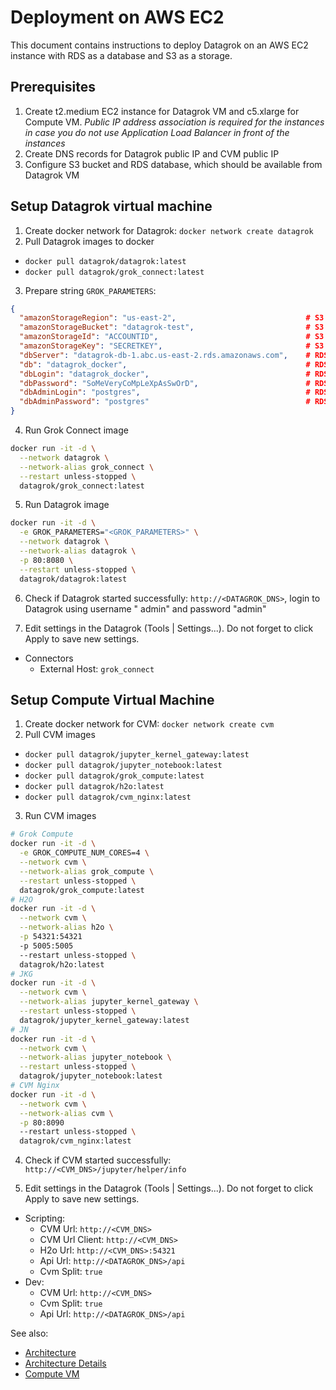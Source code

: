 <!-- TITLE: Deployment on AWS EC2 -->
<!-- SUBTITLE: -->

# Deployment on AWS EC2

This document contains instructions to deploy Datagrok on an AWS EC2 instance with RDS as a database and S3 as a
storage.

## Prerequisites

1. Create t2.medium EC2 instance for Datagrok VM and c5.xlarge for Compute VM.
   *Public IP address association is required for the instances in case you do not use Application Load Balancer in
   front of the instances*
2. Create DNS records for Datagrok public IP and CVM public IP
3. Configure S3 bucket and RDS database, which should be available from Datagrok VM

## Setup Datagrok virtual machine

1. Create docker network for Datagrok: `docker network create datagrok`
2. Pull Datagrok images to docker

- `docker pull datagrok/datagrok:latest`
- `docker pull datagrok/grok_connect:latest`

3. Prepare string `GROK_PARAMETERS`:

```json
{
  "amazonStorageRegion": "us-east-2",                             # S3 region
  "amazonStorageBucket": "datagrok-test",                         # S3 bucket name
  "amazonStorageId": "ACCOUNTID",                                 # S3 credential ID, Datagrok will resolve EC2 role if empty
  "amazonStorageKey": "SECRETKEY",                                # S3 credential secret key, Datagrok will resolve EC2 role if empty
  "dbServer": "datagrok-db-1.abc.us-east-2.rds.amazonaws.com",    # RDS endpoint
  "db": "datagrok_docker",                                        # RDS new database name
  "dbLogin": "datagrok_docker",                                   # RDS new user name, Datagrok will use it to connect to Postgres database
  "dbPassword": "SoMeVeryCoMpLeXpAsSwOrD",                        # RDS new user password, Datagrok will use it to connect to Postgres database
  "dbAdminLogin": "postgres",                                     # RDS admin login
  "dbAdminPassword": "postgres"                                   # RDS admin password
}
```

4. Run Grok Connect image

```bash
docker run -it -d \
  --network datagrok \
  --network-alias grok_connect \
  --restart unless-stopped \
  datagrok/grok_connect:latest
```

5. Run Datagrok image

```bash
docker run -it -d \
  -e GROK_PARAMETERS="<GROK_PARAMETERS>" \
  --network datagrok \
  --network-alias datagrok \
  -p 80:8080 \
  --restart unless-stopped \
  datagrok/datagrok:latest
```

6. Check if Datagrok started successfully: `http://<DATAGROK_DNS>`, login to Datagrok using username "
   admin"
   and password "admin"

7. Edit settings in the Datagrok (Tools | Settings...). Do not forget to click Apply to save new settings.

* Connectors
  * External Host: `grok_connect`

## Setup Compute Virtual Machine

1. Create docker network for CVM: `docker network create cvm`
2. Pull CVM images

- `docker pull datagrok/jupyter_kernel_gateway:latest`
- `docker pull datagrok/jupyter_notebook:latest`
- `docker pull datagrok/grok_compute:latest`
- `docker pull datagrok/h2o:latest`
- `docker pull datagrok/cvm_nginx:latest`

3. Run CVM images

```bash
# Grok Compute
docker run -it -d \
  -e GROK_COMPUTE_NUM_CORES=4 \
  --network cvm \
  --network-alias grok_compute \
  --restart unless-stopped \
  datagrok/grok_compute:latest
# H2O
docker run -it -d \
  --network cvm \
  --network-alias h2o \
  -p 54321:54321 
  -p 5005:5005 
  --restart unless-stopped \
  datagrok/h2o:latest
# JKG
docker run -it -d \
  --network cvm \
  --network-alias jupyter_kernel_gateway \
  --restart unless-stopped \
  datagrok/jupyter_kernel_gateway:latest
# JN
docker run -it -d \
  --network cvm \
  --network-alias jupyter_notebook \
  --restart unless-stopped \
  datagrok/jupyter_notebook:latest
# CVM Nginx
docker run -it -d \
  --network cvm \
  --network-alias cvm \
  -p 80:8090 
  --restart unless-stopped \
  datagrok/cvm_nginx:latest
```

4. Check if CVM started successfully: `http://<CVM_DNS>/jupyter/helper/info`

5. Edit settings in the Datagrok (Tools | Settings...). Do not forget to click Apply to save new settings.

* Scripting:
  * CVM Url: `http://<CVM_DNS>`
  * CVM Url Client: `http://<CVM_DNS>`
  * H2o Url: `http://<CVM_DNS>:54321`
  * Api Url: `http://<DATAGROK_DNS>/api`
  * Cvm Split: `true`
* Dev:
  * CVM Url: `http://<CVM_DNS>`
  * Cvm Split: `true`
  * Api Url: `http://<DATAGROK_DNS>/api`

See also:

* [Architecture](architecture.md#application)
* [Architecture Details](architecture-details.md)
* [Compute VM](compute-vm.md)
